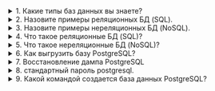 <details>
<summary>
1. Какие типы баз данных вы знаете?
</summary>
Реляционные (SQL)
Нереляционные (NoSQL)
</details>
<details>
<summary>
2. Назовите примеры реляционных БД (SQL).
</summary>
MySQL
Oracle DB
PostgreSQL
MariaDB
</details>
<details>
<summary>
3. Назовите примеры нереляционных БД (NoSQL).
</summary>
Oracle NoSQL Database
Berkeley DB
MemcacheDB
Redis
Riak
Amazon DynamoDB
</details>
<details>
<summary>
4. Что такое реляционные БД (SQL)?
</summary>
Реляционная база данных – это набор данных с предопределенными связями между ними. Эти данные организованны в виде набора таблиц, состоящих из столбцов и строк. В таблицах хранится информация об объектах, представленных в базе данных.
</details>
<details>
<summary>
5. Что такое нереляционные БД (NoSQL)?
</summary>
Нереляционные БД - отходят от стандартного табличного вида. Как правило встречаются:
БД на основе пар ключ‑значение
Документ
Графовые БД
БД в памяти
Поисковые БД
</details>
<details>
<summary>
6. Как выгрузить базу PostgreSQL?
</summary>
pg_dump имя_базы > выходной_файл
</details>
<details>
<summary>
7. Восстановление дампа PostgreSQL
</summary>
test
</details>
<details>
<summary>
8. стандартный пароль postgresql.
</summary>
Если вы произвели обновление с версии 5.2.1, паролем базы данных Postgres по умолчанию будет postgres.
</details>
<details>
<summary>
9. Какой командой создается база данных PostgreSQL?
</summary>
Для создания базы данных сервер PostgreSQL должен быть развёрнут и запущен. База данных создаётся SQL-командой CREATE DATABASE:
</details>

